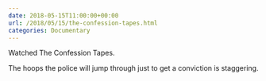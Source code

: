 ```yaml
---
date: 2018-05-15T11:00:00+00:00
url: /2018/05/15/the-confession-tapes.html
categories: Documentary
---
```

Watched The Confession Tapes.

The hoops the police will jump through just to get a conviction is staggering.


